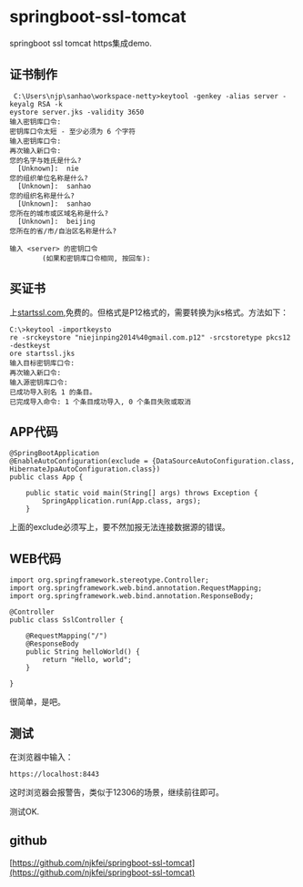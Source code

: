 # springboot-ssl-tomcat

springboot ssl tomcat https集成demo.

## 证书制作

```
 C:\Users\njp\sanhao\workspace-netty>keytool -genkey -alias server -keyalg RSA -k
eystore server.jks -validity 3650
输入密钥库口令:
密钥库口令太短 - 至少必须为 6 个字符
输入密钥库口令:
再次输入新口令:
您的名字与姓氏是什么?
  [Unknown]:  nie
您的组织单位名称是什么?
  [Unknown]:  sanhao
您的组织名称是什么?
  [Unknown]:  sanhao
您所在的城市或区域名称是什么?
  [Unknown]:  beijing
您所在的省/市/自治区名称是什么?

输入 <server> 的密钥口令
        (如果和密钥库口令相同, 按回车):
```
## 买证书
上[startssl.com](startssl.com),免费的。但格式是P12格式的，需要转换为jks格式。方法如下：
```
C:\>keytool -importkeysto
re -srckeystore "niejinping2014%40gmail.com.p12" -srcstoretype pkcs12 -destkeyst
ore startssl.jks
输入目标密钥库口令:
再次输入新口令:
输入源密钥库口令:
已成功导入别名 1 的条目。
已完成导入命令: 1 个条目成功导入, 0 个条目失败或取消
```

## APP代码
```
@SpringBootApplication
@EnableAutoConfiguration(exclude = {DataSourceAutoConfiguration.class, HibernateJpaAutoConfiguration.class})
public class App {

    public static void main(String[] args) throws Exception {
        SpringApplication.run(App.class, args);
    }
```

上面的exclude必须写上，要不然加报无法连接数据源的错误。

## WEB代码
```
import org.springframework.stereotype.Controller;
import org.springframework.web.bind.annotation.RequestMapping;
import org.springframework.web.bind.annotation.ResponseBody;

@Controller
public class SslController {

    @RequestMapping("/")
    @ResponseBody
    public String helloWorld() {
        return "Hello, world";
    }

}
```

很简单，是吧。

## 测试
在浏览器中输入：
```
https://localhost:8443
```

这时浏览器会报警告，类似于12306的场景，继续前往即可。

测试OK.

## github
  [https://github.com/njkfei/springboot-ssl-tomcat](https://github.com/njkfei/springboot-ssl-tomcat)
